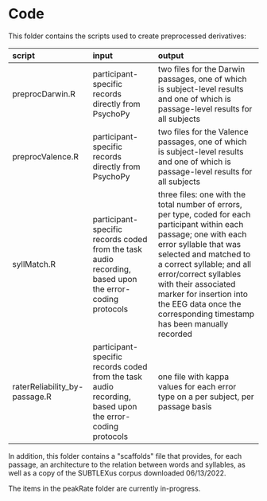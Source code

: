 # Code

This folder contains the scripts used to create preprocessed derivatives:

| script | input | output |
|:-- | :-- | :-- |
| preprocDarwin.R | participant-specific records directly from PsychoPy | two files for the Darwin passages, one of which is subject-level results and one of which is passage-level results for all subjects |
| preprocValence.R | participant-specific records directly from PsychoPy | two files for the Valence passages, one of which is subject-level results and one of which is passage-level results for all subjects |
| syllMatch.R | participant-specific records coded from the task audio recording, based upon the error-coding protocols | three files: one with the total number of errors, per type, coded for each participant within each passage; one with each error syllable that was selected and matched to a correct syllable; and all error/correct syllables with their associated marker for insertion into the EEG data once the corresponding timestamp has been manually recorded |
| raterReliability_by-passage.R | participant-specific records coded from the task audio recording, based upon the error-coding protocols | one file with kappa values for each error type on a per subject, per passage basis |

In addition, this folder contains a "scaffolds" file that provides, for each passage, an architecture to the relation between words and syllables, as well as a copy of the SUBTLEXus corpus downloaded 06/13/2022.

The items in the peakRate folder are currently in-progress.